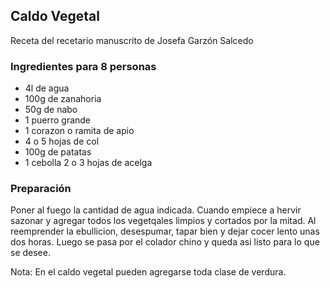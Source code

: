 ## Caldo Vegetal

Receta del recetario manuscrito de Josefa Garzón Salcedo

### Ingredientes para 8 personas

- 4l de agua
- 100g de zanahoria
- 50g de nabo
- 1 puerro grande
- 1 corazon o ramita de apio
- 4 o 5 hojas de col
- 100g de patatas
- 1 cebolla 2 o 3 hojas de acelga

### Preparación

Poner al fuego la cantidad de agua indicada.
Cuando empiece a hervir sazonar y agregar todos los vegetqales limpios y cortados por la mitad.
Al reemprender la ebullicion, desespumar, tapar bien y dejar cocer lento unas dos horas.
Luego se pasa por el colador chino y queda asi listo para lo que se desee.

Nota: En el caldo vegetal pueden agregarse toda clase de verdura.


